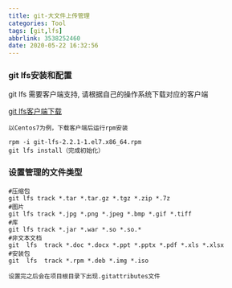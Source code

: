 ```yaml
---
title: git-大文件上传管理
categories: Tool
tags: [git,lfs]
abbrlink: 3538252460
date: 2020-05-22 16:32:56
---
```


### git lfs安装和配置

git lfs 需要客户端支持, 请根据自己的操作系统下载对应的客户端

[git lfs客户端下载](https://git-lfs.github.com/)

`以Centos7为例，下载客户端后运行rpm安装`

~~~
rpm -i git-lfs-2.2.1-1.el7.x86_64.rpm
git lfs install（完成初始化）
~~~



### 设置管理的文件类型

~~~
#压缩包
git lfs track *.tar *.tar.gz *.tgz *.zip *.7z
#图片
git lfs track *.jpg *.png *.jpeg *.bmp *.gif *.tiff
#库
git lfs track *.jar *.war *.so *.so.*
#非文本文档
git  lfs  track *.doc *.docx *.ppt *.pptx *.pdf *.xls *.xlsx
#安装包
git  lfs  track *.rpm *.deb *.img *.iso
~~~

`设置完之后会在项目根目录下出现.gitattributes文件`